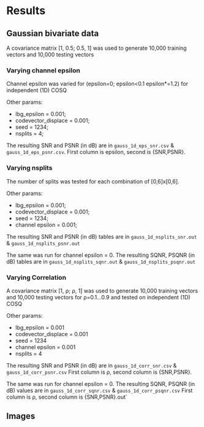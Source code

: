# Results

## Gaussian bivariate data
A covariance matrix [1, 0.5; 0.5, 1] was used to generate 10,000 training vectors and 10,000 testing vectors
### Varying channel epsilon

Channel epsilon was varied for (epsilon=0; epsilon<0.1 epsilon*=1.2) for independent (1D) COSQ

Other params:
 * lbg_epsilon = 0.001;
 * codevector_displace = 0.001;
 * seed = 1234;
 * nsplits = 4;

The resulting SNR and PSNR (in dB) are in `gauss_1d_eps_snr.csv` & `gauss_1d_eps_psnr.csv`. First column is epsilon, second is {SNR,PSNR}.

### Varying nsplits

The number of splits was tested for each combination of [0,6]x[0,6].

Other params:
 * lbg_epsilon = 0.001;
 * codevector_displace = 0.001;
 * seed = 1234;
 * channel epsilon = 0.001;

The resulting SNR and PSNR (in dB) tables are in `gauss_1d_nsplits_snr.out` & `gauss_1d_nsplits_psnr.out`

The same was run for channel epsilon = 0. The resulting SQNR, PSQNR (in dB) tables are in `gauss_1d_nsplits_sqnr.out` & `gauss_1d_nsplits_psqnr.out`

### Varying Correlation
A covariance matrix [1, ρ; ρ, 1] was used to generate 10,000 training vectors and 10,000 testing vectors for ρ=0.1...0.9 and tested on independent (1D) COSQ

Other params:
 * lbg_epsilon = 0.001
 * codevector_displace = 0.001
 * seed = 1234
 * channel epsilon = 0.001
 * nsplits = 4

The resulting SNR and PSNR (in dB) are in `gauss_1d_corr_snr.csv` & `gauss_1d_corr_psnr.csv` First column is ρ, second column is {SNR,PSNR}.

The same was run for channel epsilon = 0. The resulting SQNR, PSQNR (in dB) values are in `gauss_1d_corr_sqnr.csv` & `gauss_1d_corr_psqnr.csv` First column is ρ, second column is {SNR,PSNR}.out`

## Images



